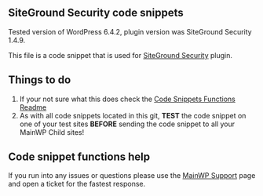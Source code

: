 ## SiteGround Security code snippets

Tested version of WordPress 6.4.2, plugin version was SiteGround Security 1.4.9.

This file is a code snippet that is used for [SiteGround Security](https://wordpress.org/plugins/sg-security/) plugin. 

## Things to do

1. If your not sure what this does check the [Code Snippets Functions Readme](https://github.com/mainwp/Code-Snippets-Functions/blob/master/README.md)
2. As with all code snippets located in this git, **TEST** the code snippet on one of your test sites **BEFORE** sending the code snippet to all your MainWP Child sites!

## Code snippet functions help

If you run into any issues or questions please use the [MainWP Support](https://mainwp.com/support/) page and open a ticket for the fastest response.

